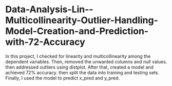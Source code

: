# Data-Analysis-Lin--Multicollinearity-Outlier-Handling-Model-Creation-and-Prediction-with-72-Accuracy
In this project, I checked for linearity and multicollinearity among the dependent variables. Then, removed the unwanted columns and null values. then  addressed outliers using distplot. After that, created a model and achieved 72% accuracy. then  split the data into training and testing sets. Finally, I used the model to predict x_pred and y_pred.
